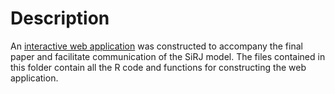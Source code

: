 # Description
An [interactive web application](https://grandjam.shinyapps.io/sirj) was constructed to accompany the final paper and facilitate communication of the SiRJ model. The files contained in this folder contain all the R code and functions for constructing the web application.
